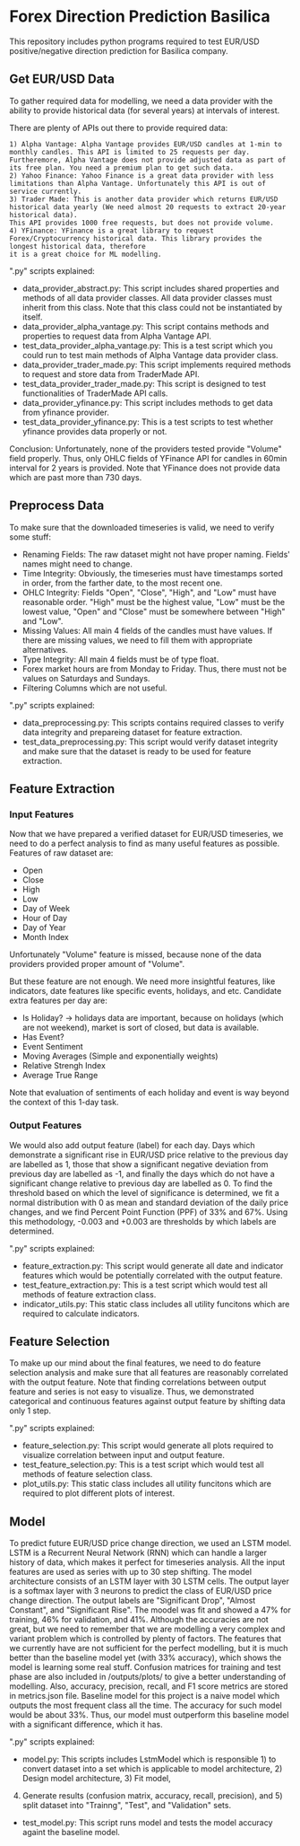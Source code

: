 # Forex Direction Prediction Basilica
This repository includes python programs required to test EUR/USD positive/negative direction prediction for Basilica company.

## Get EUR/USD Data
To gather required data for modelling, we need a data provider with the ability to provide historical data (for several years) at intervals of interest.

There are plenty of APIs out there to provide required data:

    1) Alpha Vantage: Alpha Vantage provides EUR/USD candles at 1-min to monthly candles. This API is limited to 25 requests per day.
    Furtheremore, Alpha Vantage does not provide adjusted data as part of its free plan. You need a premium plan to get such data.
    2) Yahoo Finance: Yahoo Finance is a great data provider with less limitations than Alpha Vantage. Unfortunately this API is out of service currently.
    3) Trader Made: This is another data provider which returns EUR/USD historical data yearly (We need almost 20 requests to extract 20-year historical data). 
    This API provides 1000 free requests, but does not provide volume.
    4) YFinance: YFinance is a great library to request Forex/Cryptocurrency historical data. This library provides the longest historical data, therefore
    it is a great choice for ML modelling.

".py" scripts explained:
- data_provider_abstract.py: This script includes shared properties and methods of all data provider classes.
All data provider classes must inherit from this class. Note that this class could not be instantiated by itself.
- data_provider_alpha_vantage.py: This script contains methods and properties to request data from Alpha Vantage API. 
- test_data_provider_alpha_vantage.py: This is a test script which you could run to test main methods of Alpha
Vantage data provider class.
- data_provider_trader_made.py: This script implements required methods to request and store data from TraderMade API.
- test_data_provider_trader_made.py: This script is designed to test functionalities of TraderMade API calls.
- data_provider_yfinance.py: This script includes methods to get data from yfinance provider.
- test_data_provider_yfinance.py: This is a test scripts to test whether yfinance provides data properly or not. 

Conclusion:
Unfortunately, none of the providers tested provide "Volume" field properly. Thus, only OHLC fields of YFinance API for candles in 60min interval 
for 2 years is provided. Note that YFinance does not provide data which are past more than 730 days.

## Preprocess Data
To make sure that the downloaded timeseries is valid, we need to verify some stuff:

- Renaming Fields: The raw dataset might not have proper naming. Fields' names might need to change.
- Time Integrity: Obviously, the timeseries must have timestamps sorted in order, from the farther date, to the most recent one.
- OHLC Integrity: Fields "Open", "Close", "High", and "Low" must have reasonable order. "High" must be the highest value, "Low" must be the lowest value, 
"Open" and "Close" must be somewhere between "High" and "Low".
- Missing Values: All main 4 fields of the candles must have values. If there are missing values, we need to fill them with appropriate alternatives.
- Type Integrity: All main 4 fields must be of type float. 
- Forex market hours are from Monday to Friday. Thus, there must not be values on Saturdays and Sundays.
- Filtering Columns which are not useful.

".py" scripts explained:
- data_preprocessing.py: This scripts contains required classes to verify data integrity and prepareing dataset for feature extraction.
- test_data_preprocessing.py: This script would verify dataset integrity and make sure that the dataset is ready to be used for feature extraction.

## Feature Extraction

### Input Features
Now that we have prepared a verified dataset for EUR/USD timeseries, we need to do a perfect analysis to find as many useful features as possible.
Features of raw dataset are:
- Open
- Close
- High
- Low
- Day of Week
- Hour of Day
- Day of Year
- Month Index

Unfortunately "Volume" feature is missed, because none of the data providers provided proper amount of "Volume".

But these feature are not enough. We need more insightful features, like indicators, date features like specific events, holidays, and etc.
Candidate extra features per day are:
- Is Holiday? -> holidays data are important, because on holidays (which are not weekend), market is sort of closed, but data is available.
- Has Event?
- Event Sentiment
- Moving Averages (Simple and exponentially weights)
- Relative Strengh Index
- Average True Range

Note that evaluation of sentiments of each holiday and event is way beyond the context of this 1-day task.

### Output Features
We would also add output feature (label) for each day. Days which demonstrate a significant rise in EUR/USD price relative to the previous day are labelled as 1,
those that show a significant negative deviation from previous day are labelled as -1, and finally the days which do not have a significant change relative to previous day
are labelled as 0.
To find the threshold based on which the level of significance is determined, we fit a normal distribution with 0 as mean and standard deviation of the daily price changes, 
and we find Percent Point Function (PPF) of 33% and 67%.
Using this methodology, -0.003 and +0.003 are thresholds by which labels are determined.

".py" scripts explained:
- feature_extraction.py: This script would generate all date and indicator features which would be potentially correlated with the output feature.
- test_feature_extraction.py: This is a test script which would test all methods of feature extraction class.
- indicator_utils.py: This static class includes all utility funcitons which are required to calculate indicators.

## Feature Selection
To make up our mind about the final features, we need to do feature selection analysis and make sure that all features are reasonably correlated with the output feature.
Note that finding correlations between output feature and series is not easy to visualize. Thus, we demonstrated categorical and continuous features against output
feature by shifting data only 1 step.

".py" scripts explained:
- feature_selection.py: This script would generate all plots required to visualize correlation between input and output feature.
- test_feature_selection.py: This is a test script which would test all methods of feature selection class.
- plot_utils.py: This static class includes all utility funcitons which are required to plot different plots of interest.

## Model
To predict future EUR/USD price change direction, we used an LSTM model. LSTM is a Recurrent Neural Network (RNN) which can handle a larger history of data, which makes it
perfect for timeseries analysis. All the input features are used as series with up to 30 step shifting. 
The model architecture consists of an LSTM layer with 30 LSTM cells. The output layer is a softmax layer with 3 neurons to predict the class of EUR/USD price change direction.
The output labels are "Significant Drop", "Almost Constant", and "Significant Rise".
The moodel was fit and showed a 47% for training, 46% for validation, and 41%. Although the accuracies are not great, but we need to remember that we are modelling a 
very complex and variant problem which is controlled by plenty of factors. The features that we currently have are not sufficient for the perfect modelling, but it is
much better than the baseline model yet (with 33% accuracy), which shows the model is learning some real stuff.
Confusion matrices for training and test phase are also included in /outputs/plots/ to give a better understanding of modelling. Also, accuracy, precision, recall, and F1 score
metrics are stored in metrics.json file.
Baseline model for this project is a naive model which outputs the most frequent class all the time. The accuracy for such model would be about 33%. Thus, our model must
outperform this baseline model with a significant difference, which it has.

".py" scripts explained:
- model.py: This scripts includes LstmModel which is responsible 1) to convert dataset into a set which is applicable to model architecture, 2) Design model architecture, 3) Fit model, 
4) Generate results (confusion matrix, accuracy, recall, precision), and 5) split dataset into "Trainng", "Test", and "Validation" sets.
- test_model.py: This script runs model and tests the model accuracy againt the baseline model.
